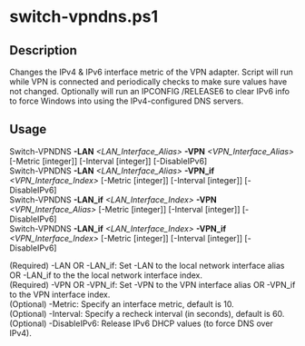 # switch-vpndns.ps1
## Description

Changes the IPv4 & IPv6 interface metric of the VPN adapter. Script will run while VPN is connected and periodically checks to make sure values have not changed.
Optionally will run an IPCONFIG /RELEASE6 to clear IPv6 info to force Windows into using the IPv4-configured DNS servers.

## Usage
Switch-VPNDNS **-LAN** *<LAN_Interface_Alias>* **-VPN** *<VPN_Interface_Alias>* [-Metric [integer]] [-Interval [integer]] [-DisableIPv6]<br>
Switch-VPNDNS **-LAN** *<LAN_Interface_Alias>* **-VPN_if** *<VPN_Interface_Index>* [-Metric [integer]] [-Interval [integer]] [-DisableIPv6]<br>
Switch-VPNDNS **-LAN_if** *<LAN_Interface_Index>* **-VPN** *<VPN_Interface_Alias>* [-Metric [integer]] [-Interval [integer]] [-DisableIPv6]<br>
Switch-VPNDNS **-LAN_if** *<LAN_Interface_Index>* **-VPN_if** *<VPN_Interface_Index>* [-Metric [integer]] [-Interval [integer]] [-DisableIPv6]<br>

(Required) -LAN OR -LAN_if: Set -LAN to the local network interface alias OR -LAN_if to the the local network interface index.<br>
(Required) -VPN OR -VPN_if: Set -VPN to the VPN interface alias OR -VPN_if to the VPN interface index.<br>
(Optional) -Metric: Specify an interface metric, default is 10.<br>
(Optional) -Interval: Specify a recheck interval (in seconds), default is 60.<br>
(Optional) -DisableIPv6: Release IPv6 DHCP values (to force DNS over IPv4).<br>
